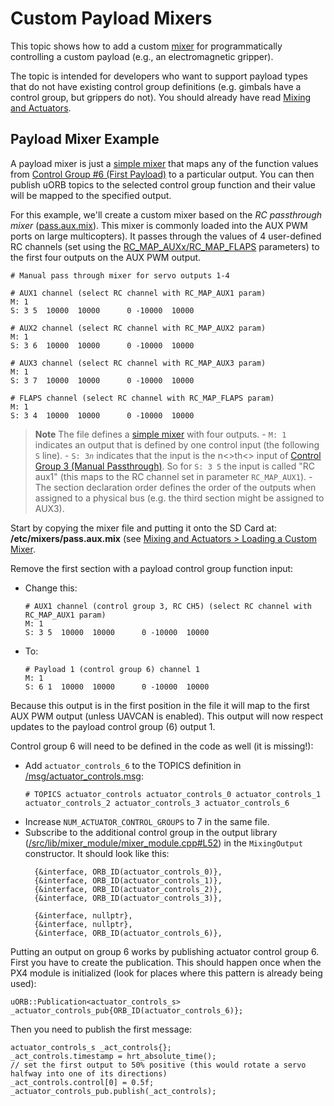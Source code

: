 # Custom Payload Mixers

This topic shows how to add a custom [mixer](../concept/mixing.md) for programmatically controlling a custom payload (e.g., an electromagnetic gripper).

The topic is intended for developers who want to support payload types that do not have existing control group definitions (e.g. gimbals have a control group, but grippers do not). You should already have read [Mixing and Actuators](../concept/mixing.md).


## Payload Mixer Example

A payload mixer is just a [simple mixer](../concept/mixing.md#simple-mixer) that maps any of the function values from [Control Group #6 (First Payload)](../concept/mixing.md#control_group_6) to a particular output. You can then publish uORB topics to the selected control group function and their value will be mapped to the specified output.

For this example, we'll create a custom mixer based on the *RC passthrough mixer* ([pass.aux.mix](https://github.com/PX4/Firmware/blob/master/ROMFS/px4fmu_common/mixers/pass.aux.mix)). This mixer is commonly loaded into the AUX PWM ports on large multicopters). It passes through the values of 4 user-defined RC channels (set using the [RC_MAP_AUXx/RC_MAP_FLAPS](../advanced/parameter_reference.md#RC_MAP_AUX1) parameters) to the first four outputs on the AUX PWM output.

```
# Manual pass through mixer for servo outputs 1-4

# AUX1 channel (select RC channel with RC_MAP_AUX1 param)
M: 1
S: 3 5  10000  10000      0 -10000  10000

# AUX2 channel (select RC channel with RC_MAP_AUX2 param)
M: 1
S: 3 6  10000  10000      0 -10000  10000

# AUX3 channel (select RC channel with RC_MAP_AUX3 param)
M: 1
S: 3 7  10000  10000      0 -10000  10000

# FLAPS channel (select RC channel with RC_MAP_FLAPS param)
M: 1
S: 3 4  10000  10000      0 -10000  10000
```

> **Note** The file defines a [simple mixer](../concept/mixing.md#simple-mixer) with four outputs. - `M: 1` indicates an output that is defined by one control input (the following `S` line). - `S: 3`_`n`_ indicates that the input is the n<>th<> input of [Control Group 3 (Manual Passthrough)](../concept/mixing.md#control-group-3-manual-passthrough). So for `S: 3 5` the input is called "RC aux1" (this maps to the RC channel set in parameter `RC_MAP_AUX1`). - The section declaration order defines the order of the outputs when assigned to a physical bus (e.g. the third section might be assigned to AUX3).


Start by copying the mixer file and putting it onto the SD Card at: **/etc/mixers/pass.aux.mix** (see [Mixing and Actuators > Loading a Custom Mixer](../concept/mixing.md#loading_custom_mixer).

Remove the first section with a payload control group function input:
- Change this:
  ```
  # AUX1 channel (control group 3, RC CH5) (select RC channel with RC_MAP_AUX1 param)
  M: 1
  S: 3 5  10000  10000      0 -10000  10000
  ```
- To:
  ```
  # Payload 1 (control group 6) channel 1
  M: 1
  S: 6 1  10000  10000      0 -10000  10000
  ```

Because this output is in the first position in the file it will map to the first AUX PWM output (unless UAVCAN is enabled). This output will now respect updates to the payload control group (6) output 1.

Control group 6 will need to be defined in the code as well (it is missing!):
- Add `actuator_controls_6` to the TOPICS definition in [/msg/actuator_controls.msg](https://github.com/PX4/Firmware/blob/master/msg/actuator_controls.msg#L17):
  ```
  # TOPICS actuator_controls actuator_controls_0 actuator_controls_1 actuator_controls_2 actuator_controls_3 actuator_controls_6
  ```
- Increase `NUM_ACTUATOR_CONTROL_GROUPS` to 7 in the same file.
- Subscribe to the additional control group in the output library ([/src/lib/mixer_module/mixer_module.cpp#L52](https://github.com/PX4/Firmware/blob/master/src/lib/mixer_module/mixer_module.cpp#L52)) in the `MixingOutput` constructor. It should look like this:
  ```
    {&interface, ORB_ID(actuator_controls_0)},
    {&interface, ORB_ID(actuator_controls_1)},
    {&interface, ORB_ID(actuator_controls_2)},
    {&interface, ORB_ID(actuator_controls_3)},
  ```
  ```
    {&interface, nullptr},
    {&interface, nullptr},
    {&interface, ORB_ID(actuator_controls_6)},
  ```

Putting an output on group 6 works by publishing actuator control group 6. First you have to create the publication. This should happen once when the PX4 module is initialized (look for places where this pattern is already being used):
```
uORB::Publication<actuator_controls_s> _actuator_controls_pub{ORB_ID(actuator_controls_6)};
```

Then you need to publish the first message:
```
actuator_controls_s _act_controls{};
_act_controls.timestamp = hrt_absolute_time();
// set the first output to 50% positive (this would rotate a servo halfway into one of its directions)
_act_controls.control[0] = 0.5f;
_actuator_controls_pub.publish(_act_controls);
```
